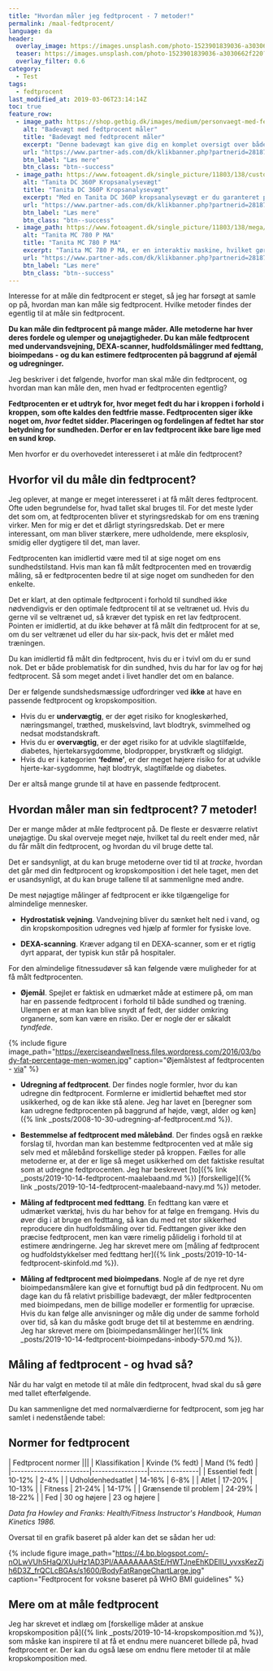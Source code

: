 ```yaml
---
title: "Hvordan måler jeg fedtprocent - 7 metoder!"
permalink: /maal-fedtprocent/
language: da
header:
  overlay_image: https://images.unsplash.com/photo-1523901839036-a3030662f220?ixlib=rb-1.2.1&ixid=eyJhcHBfaWQiOjEyMDd9&auto=format&fit=crop&w=1650&q=80
  teaser: https://images.unsplash.com/photo-1523901839036-a3030662f220?ixlib=rb-1.2.1&ixid=eyJhcHBfaWQiOjEyMDd9&auto=format&fit=crop&w=400&q=80
  overlay_filter: 0.6
category:
  - Test
tags:
  - fedtprocent
last_modified_at: 2019-03-06T23:14:14Z
toc: true
feature_row:
  - image_path: https://shop.getbig.dk/images/medium/personvaegt-med-fedtprocentmaaler_MED.jpg
    alt: "Badevægt med fedtprocent måler"
    title: "Badevægt med fedtprocent måler"
    excerpt: "Denne badevægt kan give dig en komplet oversigt over både vægt, fedtprocent, BMI, væskeandel og knoglemasse. Man kan oprette analyser for 8 personer, og dermed kan hele familien nøjes med denne ene vægt. Denne vægt er formentlig ikke valideret og er langt fra så præcis, som de andre præsenteret i denne artikel."
    url: "https://www.partner-ads.com/dk/klikbanner.php?partnerid=28187&bannerid=21411&htmlurl=https://shop.getbig.dk/badevaegt-i-luksuskvalitet"
    btn_label: "Læs mere"
    btn_class: "btn--success"
  - image_path: https://www.fotoagent.dk/single_picture/11803/138/custom1/tanita_dc_360_p_avec_colonne_analyseur_de_masse_co.jpg
    alt: "Tanita DC 360P Kropsanalysevægt"
    title: "Tanita DC 360P Kropsanalysevægt"
    excerpt: "Med en Tanita DC 360P kropsanalysevægt er du garanteret præcise og nøjagtige resultater. På blot 15 sekunder er det muligt at få en fuld kropsanalyse. Resultaterne vil øjeblikkeligt blive vist på LCD-skærmen, som er nem at læse."
    url: "https://www.partner-ads.com/dk/klikbanner.php?partnerid=28187&bannerid=40368&htmlurl=https://www.fitnessgruppen.dk/tanita-dc-360p-kropsanalysevaegt/"
    btn_label: "Læs mere"
    btn_class: "btn--success"
  - image_path: https://www.fotoagent.dk/single_picture/11803/138/mega/Tanita_MC780_full(1).jpg
    alt: "Tanita MC 780 P MA"
    title: "Tanita MC 780 P MA"
    excerpt: "Tanita MC 780 P MA, er en interaktiv maskine, hvilket gør at vægten er nemt at benytte. Med det todelte display, kan du nemt overskue den målte og beregnede data."
    url: "https://www.partner-ads.com/dk/klikbanner.php?partnerid=28187&bannerid=40368&htmlurl=https://www.fitnessgruppen.dk/tanita-mc-780-p-ma/"
    btn_label: "Læs mere"
    btn_class: "btn--success"
---
```


Interesse for at måle din fedtprocent er steget, så jeg har forsøgt at samle op på, hvordan man kan måle sig fedtprocent. Hvilke metoder findes der egentlig til at måle sin fedtprocent.

**Du kan måle din fedtprocent på mange måder. Alle metoderne har hver deres fordele og ulemper og unøjagtigheder. Du kan måle fedtprocent med undervandsvejning, DEXA-scanner, hudfoldsmålinger med fedttang, bioimpedans - og du kan estimere fedtprocenten på baggrund af øjemål og udregninger.**

Jeg beskriver i det følgende, hvorfor man skal måle din fedtprocent, og hvordan man kan måle den, men hvad er fedtprocenten egentlig?

**Fedtprocenten er et udtryk for, hvor meget fedt du har i kroppen i forhold i kroppen, som ofte kaldes den fedtfrie masse. Fedtprocenten siger ikke noget om, _hvor_ fedtet sidder. Placeringen og fordelingen af fedtet har stor betydning for sundheden. Derfor er en lav fedtprocent ikke bare lige med en sund krop.**

Men hvorfor er du overhovedet interesseret i at måle din fedtprocent?

## Hvorfor vil du måle din fedtprocent?

Jeg oplever, at mange er meget interesseret i at få målt deres fedtprocent. Ofte uden begrundelse for, hvad tallet skal bruges til. For det meste lyder det som om, at fedtprocenten bliver et styringsredskab for om ens træning virker. Men for mig er det et dårligt styringsredskab. Det er mere interessant, om man bliver stærkere, mere udholdende, mere eksplosiv, smidig eller dygtigere til det, man laver.

Fedtprocenten kan imidlertid være med til at sige noget om ens sundhedstilstand. Hvis man kan få målt fedtprocenten med en troværdig måling, så er fedtprocenten bedre til at sige noget om sundheden for den enkelte.

Det er klart, at den optimale fedtprocent i forhold til sundhed ikke nødvendigvis er den optimale fedtprocent til at se veltrænet ud. Hvis du gerne vil se veltrænet ud, så kræver det typisk en ret lav fedtprocent. Pointen er imidlertid, at du ikke behøver at få målt din fedtprocent for at se, om du ser veltrænet ud eller du har six-pack, hvis det er målet med træningen.

Du kan imidlertid få målt din fedtprocent, hvis du er i tvivl om du er sund nok. Det er både problematisk for din sundhed, hvis du har for lav og for høj fedtprocent. Så som meget andet i livet handler det om en balance.

Der er følgende sundshedsmæssige udfordringer ved **ikke** at have en passende fedtprocent og kropskomposition.

- Hvis du er **undervægtig**, er der øget risiko for knogleskørhed, næringsmangel, træthed, muskelsvind, lavt blodtryk, svimmelhed og nedsat modstandskraft.
- Hvis du er **overvægtig**, er der øget risiko for at udvikle slagtilfælde, diabetes, hjertekarsygdomme, blodpropper, brystkræft og slidgigt.
- Hvis du er i kategorien **‘fedme’**, er der meget højere risiko for at udvikle hjerte-kar-sygdomme, højt blodtryk, slagtilfælde og diabetes.

Der er altså mange grunde til at have en passende fedtprocent.

## Hvordan måler man sin fedtprocent? 7 metoder!

Der er mange måder at måle fedtprocent på. De fleste er desværre relativt unøjagtige. Du skal overveje meget nøje, hvilket tal du reelt ender med, når du får målt din fedtprocent, og hvordan du vil bruge dette tal.

Det er sandsynligt, at du kan bruge metoderne over tid til at _tracke_, hvordan det går med din fedtprocent og kropskomposition i det hele taget, men det er usandsynligt, at du kan bruge tallene til at sammenligne med andre.

De mest nøjagtige målinger af fedtprocent er ikke tilgængelige for almindelige mennesker.

- **Hydrostatisk vejning**. Vandvejning bliver du sænket helt ned i vand, og din kropskomposition udregnes ved hjælp af formler for fysiske love.

- **DEXA-scanning**. Kræver adgang til en DEXA-scanner, som er et rigtig dyrt apparat, der typisk kun står på hospitaler.

For den almindelige fitnessudøver så kan følgende være muligheder for at få målt fedtprocenten.

- **Øjemål**. Spejlet er faktisk en udmærket måde at estimere på, om man har en passende fedtprocent i forhold til både sundhed og træning. Ulempen er at man kan blive snydt af fedt, der sidder omkring organerne, som kan være en risiko. Der er nogle der er såkaldt _tyndfede_.

{% include figure image_path="https://exerciseandwellness.files.wordpress.com/2016/03/body-fat-percentage-men-women.jpg" caption="Øjemålstest af fedtprocenten - [via](https://exerciseandwellness.wordpress.com/2016/03/28/body-fat-percentages/)" %}

- **Udregning af fedtprocent**. Der findes nogle formler, hvor du kan udregne din fedtprocent. Formlerne er imidlertid behæftet med stor usikkerhed, og de kan ikke stå alene. Jeg har lavet en [beregner som kan udregne fedtprocenten på baggrund af højde, vægt, alder og køn]({% link _posts/2008-10-30-udregning-af-fedtprocent.md %}).

- **Bestemmelse af fedtprocent med målebånd**. Der findes også en række forslag til, hvordan man kan bestemme fedtprocenten ved at måle sig selv med et målebånd forskellige steder på kroppen. Fælles for alle metoderne er, at der er lige så meget usikkerhed om det faktiske resultat som at udregne fedtprocenten. Jeg har beskrevet [to]({% link _posts/2019-10-14-fedtprocent-maalebaand.md %}) [forskellige]({% link _posts/2019-10-14-fedtprocent-maalebaand-navy.md %}) metoder.

- **Måling af fedtprocent med fedttang**. En fedttang kan være et udmærket værktøj, hvis du har behov for at følge en fremgang. Hvis du øver dig i at bruge en fedttang, så kan du med ret stor sikkerhed reproducere din hudfoldsmåling over tid. Fedttangen giver ikke den præcise fedtprocent, men kan være rimelig pålidelig i forhold til at estimere ændringerne. Jeg har skrevet mere om [måling af fedtprocent og hudfoldstykkelser med fedttang her]({% link _posts/2019-10-14-fedtprocent-skinfold.md %}).

- **Måling af fedtprocent med bioimpedans**. Nogle af de nye ret dyre bioimpedansmålere kan give et fornuftigt bud på din fedtprocent. Nu om dage kan du få relativt prisbillige badevægt, der måler fedtprocenten med bioimpedans, men de billige modeller er formentlig for upræcise. Hvis du kan følge alle anvisninger og måle dig under de samme forhold over tid, så kan du måske godt bruge det til at bestemme en ændring. Jeg har skrevet mere om [bioimpedansmålinger her]({% link _posts/2019-10-14-fedtprocent-bioimpedans-inbody-570.md %}).

## Måling af fedtprocent - og hvad så?

Når du har valgt en metode til at måle din fedtprocent, hvad skal du så gøre med tallet efterfølgende.

Du kan sammenligne det med normalværdierne for fedtprocent, som jeg har samlet i nedenstående tabel:

## Normer for fedtprocent

| Fedtprocent normer                            |||
| Klassifikation         | Kvinde (% fedt) | Mand (% fedt) |
|------------------------|-----------------|---------------|
| Essentiel fedt         | 10-12%          | 2-4%          |
| Udholdenhedsatlet      | 14-16%          | 6-8%          |
| Atlet                  | 17-20%          | 10-13%        |
| Fitness                | 21-24%          | 14-17%        |
| Grænsende til problem  | 24-29%          | 18-22%        |
| Fed                    | 30 og højere    | 23 og højere  |

_Data fra Howley and Franks: Health/Fitness Instructor's Handbook, Human Kinetics 1986._

Oversat til en grafik baseret på alder kan det se sådan her ud:

{% include figure image_path="https://4.bp.blogspot.com/-nOLwVUh5HaQ/XUuHz1AD3PI/AAAAAAAAStE/HWTJneEhKDElIU_yvxsKezZjh6D3Z_frQCLcBGAs/s1600/BodyFatRangeChartLarge.jpg" caption="Fedtprocent for voksne baseret på WHO BMI guidelines" %}

## Mere om at måle fedtprocent

Jeg har skrevet et indlæg om [forskellige måder at anskue kropskomposition på]({% link _posts/2019-10-14-kropskomposition.md %}), som måske kan inspirere til at få et endnu mere nuanceret billede på, hvad fedtprocent er. Der kan du også læse om endnu flere metoder til at måle kropskomposition med.
